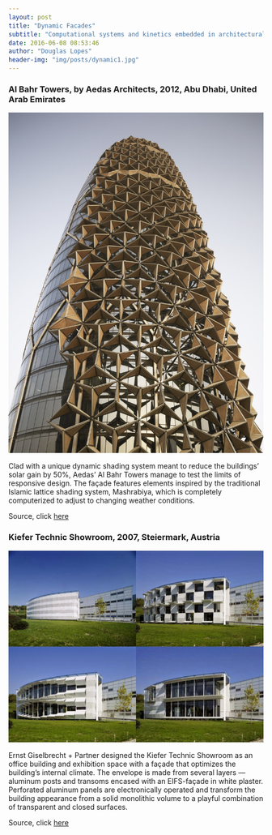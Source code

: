 ```yaml
---
layout: post
title: "Dynamic Facades"
subtitle: "Computational systems and kinetics embedded in architectural form"
date: 2016-06-08 08:53:46
author: "Douglas Lopes"
header-img: "img/posts/dynamic1.jpg"
---
```

 
### Al Bahr Towers, by Aedas Architects, 2012, Abu Dhabi, United Arab Emirates

 ![m](/img/posts/dynamic2.jpg)
 
Clad with a unique dynamic shading system meant to reduce the buildings’ solar gain by 50%, Aedas’ Al Bahr Towers manage to test the limits of responsive design. The façade features elements inspired by the traditional Islamic lattice shading system, Mashrabiya, which is completely computerized to adjust to changing weather conditions.

Source, click <a href="http://architizer.com/blog/8-impossibly-dynamic-facades-that-were-actually-built/">here</a>

### Kiefer Technic Showroom, 2007, Steiermark, Austria

 ![m](/img/posts/dynamic3.jpg)
 
 Ernst Giselbrecht + Partner designed the Kiefer Technic Showroom as an office building and exhibition space with a façade that optimizes the building’s internal climate. The envelope is made from several layers — aluminum posts and transoms encased with an EIFS-façade in white plaster. Perforated aluminum panels are electronically operated and transform the building appearance from a solid monolithic volume to a playful combination of transparent and closed surfaces.
 
 Source, click <a href="http://architizer.com/blog/8-impossibly-dynamic-facades-that-were-actually-built/">here</a>
 
